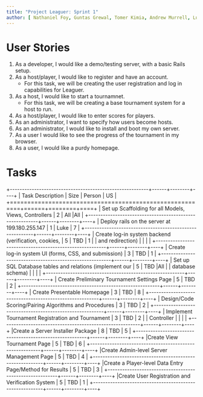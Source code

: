 ```yaml
---
title: "Project Leaguer: Sprint 1"
author: [ Nathaniel Foy, Guntas Grewal, Tomer Kimia, Andrew Murrell, Luke Shumaker, Davis Webb ]
---
```


# User Stories

1) As a developer, I would like a demo/testing server, with a basic Rails setup.
2) As a host/player, I would like to register and have an account.
   - For this task, we will be creating the user registration and log
     in capabilities for Leaguer.
3) As a host, I would like to start a tournamnet.
   - For this task, we will be creating a base tournament system for a
     host to run.
4) As a host/player, I would like to enter scores for players.
5) As an administrator, I want to specify how users become hosts.
6) As an administrator, I would like to install and boot my own server.
7) As a user I would like to see the progress of the tournament in my
   browser.
8) As a user, I would like a purdy homepage.

# Tasks

+---------------------------------------------------------+------+--------+----+
| Task Description                                        | Size | Person | US |
+=========================================================+======+========+====+
| Set up Scaffolding for all Models, Views, Controllers   |    2 | All    |All |
+---------------------------------------------------------+------+--------+----+
| Deploy rails on the server at 199.180.255.147           |    1 | Luke   |  7 |
+---------------------------------------------------------+------+--------+----+
| Create log-in system backend (verification, cookies,    |    5 | TBD    |  1 |
| and redirection)                                        |      |        |    |
+---------------------------------------------------------+------+--------+----+
| Create log-in system UI (forms, CSS, and submission)    |    3 | TBD    |  1 |
+---------------------------------------------------------+------+--------+----+
| Set up SQL Database tables and relations (implement our |    5 | TBD    |All |
| database schema)                                        |      |        |    |
+---------------------------------------------------------+------+--------+----+
| Create Preliminary Tournament Settings Page             |    5 | TBD    |  2 |
+---------------------------------------------------------+------+--------+----+
| Create Presentable Homepage                             |    3 | TBD    |  8 |
+---------------------------------------------------------+------+--------+----+
| Design/Code Scoring/Pairing Algorithms and Procedures   |    3 | TBD    |  2 |
+---------------------------------------------------------+------+--------+----+
| Implement Tournament Registration and Tournament        |    3 | TBD    |  2 |
| Controller                                              |      |        |    |
+---------------------------------------------------------+------+--------+----+
|Create a Server Installer Package                        |    8 | TBD    |  5 |
+---------------------------------------------------------+------+--------+----+
|Create View Tournament Page                              |    5 | TBD    |  6 |
+---------------------------------------------------------+------+--------+----+
|Create Admin-level Server Management Page                |    5 | TBD    |  4 |
+---------------------------------------------------------+------+--------+----+
|Create a Player-level Data Entry Page/Method for Results |    5 | TBD    |  3 |
+---------------------------------------------------------+------+--------+----+
|Create User Registration and Verification System         |    5 | TBD    |  1 |
+---------------------------------------------------------+------+--------+----+
